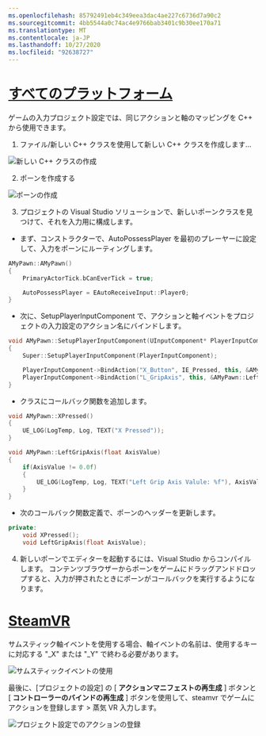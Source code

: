 ```yaml
---
ms.openlocfilehash: 85792491eb4c349eea3dac4ae227c6736d7a90c2
ms.sourcegitcommit: 4bb5544a0c74ac4e9766bab3401c9b30ee170a71
ms.translationtype: MT
ms.contentlocale: ja-JP
ms.lasthandoff: 10/27/2020
ms.locfileid: "92638727"
---
```

# <a name="all-platforms"></a>[すべてのプラットフォーム](#tab/all)

ゲームの入力プロジェクト設定では、同じアクションと軸のマッピングを C++ から使用できます。

1. ファイル/新しい C++ クラスを使用して新しい C++ クラスを作成します...

![新しい C++ クラスの作成](../images/reverb-g2-img-11.png)

2. ポーンを作成する

![ポーンの作成](../images/reverb-g2-img-12.png)

3. プロジェクトの Visual Studio ソリューションで、新しいポーンクラスを見つけて、それを入力用に構成します。
* まず、コンストラクターで、AutoPossessPlayer を最初のプレーヤーに設定して、入力をポーンにルーティングします。

```cpp
AMyPawn::AMyPawn()
{
    PrimaryActorTick.bCanEverTick = true;

    AutoPossessPlayer = EAutoReceiveInput::Player0;
}
```

* 次に、SetupPlayerInputComponent で、アクションと軸イベントをプロジェクトの入力設定のアクション名にバインドします。

```cpp
void AMyPawn::SetupPlayerInputComponent(UInputComponent* PlayerInputComponent)
{
    Super::SetupPlayerInputComponent(PlayerInputComponent);

    PlayerInputComponent->BindAction("X_Button", IE_Pressed, this, &AMyPawn::XPressed);
    PlayerInputComponent->BindAction("L_GripAxis", this, &AMyPawn::LeftGripAxis);
}
```

* クラスにコールバック関数を追加します。

```cpp
void AMyPawn::XPressed()
{
    UE_LOG(LogTemp, Log, TEXT("X Pressed"));
}

void AMyPawn::LeftGripAxis(float AxisValue)
{
    if(AxisValue != 0.0f) 
    {
        UE_LOG(LogTemp, Log, TEXT("Left Grip Axis Valule: %f"), AxisValue);
    }
}
```

* 次のコールバック関数定義で、ポーンのヘッダーを更新します。

```cpp
private:
    void XPressed();
    void LeftGripAxis(float AxisValue);
```

4. 新しいポーンでエディターを起動するには、Visual Studio からコンパイルします。 コンテンツブラウザーからポーンをゲームにドラッグアンドドロップすると、入力が押されたときにポーンがコールバックを実行するようになります。

# <a name="steamvr"></a>[SteamVR](#tab/steamvr)

サムスティック軸イベントを使用する場合、軸イベントの名前は、使用するキーに対応する "_X" または "_Y" で終わる必要があります。

![サムスティックイベントの使用](../images/reverb-g2-img-09.png)

最後に、[プロジェクトの設定] の [ **アクションマニフェストの再生成** ] ボタンと [ **コントローラーのバインドの再生成** ] ボタンを使用して、steamvr でゲームにアクションを登録します > 蒸気 VR 入力します。

![プロジェクト設定でのアクションの登録](../images/reverb-g2-img-10.png)


